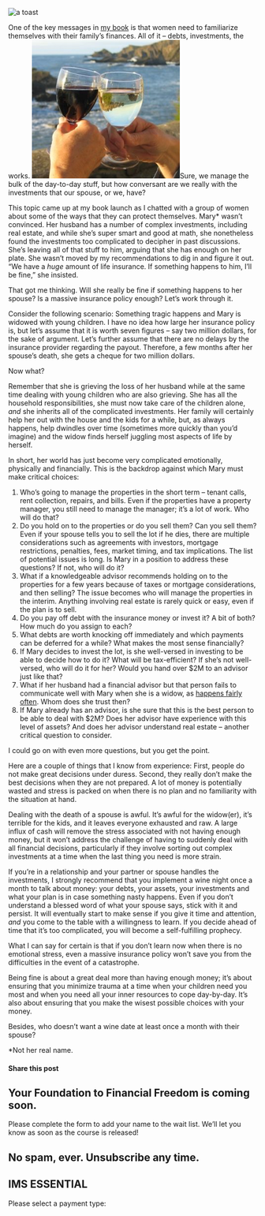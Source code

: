 ![a toast](https://yourfinanciallaunchpad.com/wp-content/uploads/elementor/thumbs/a-toast-1-qdc6cpthe1jg09nepcheyd0ymqwyqy89x64timb4aw.jpg "a toast")

One of the key messages in [my book](https://www.amazon.ca/Protect-Purse-Shared-Lessons-Women/dp/0995821801/ref=sr_1_1_twi_pap_2?ie=UTF8&qid=1496678821&sr=8-1&keywords=protect+your+purse) is that women need to familiarize themselves with their family’s finances. All of it – debts, investments, the works. ![](attachments/a-toast-1-300x281.jpg)Sure, we manage the bulk of the day-to-day stuff, but how conversant are we really with the investments that our spouse, or we, have?

This topic came up at my book launch as I chatted with a group of women about some of the ways that they can protect themselves. Mary\* wasn’t convinced. Her husband has a number of complex investments, including real estate, and while she’s super smart and good at math, she nonetheless found the investments too complicated to decipher in past discussions. She’s leaving all of that stuff to him, arguing that she has enough on her plate. She wasn’t moved by my recommendations to dig in and figure it out. “We have a *huge* amount of life insurance. If something happens to him, I’ll be fine,” she insisted.

That got me thinking. Will she really be fine if something happens to her spouse? Is a massive insurance policy enough? Let’s work through it.

Consider the following scenario: Something tragic happens and Mary is widowed with young children. I have no idea how large her insurance policy is, but let’s assume that it is worth seven figures – say two million dollars, for the sake of argument. Let’s further assume that there are no delays by the insurance provider regarding the payout. Therefore, a few months after her spouse’s death, she gets a cheque for two million dollars.

Now what?

Remember that she is grieving the loss of her husband while at the same time dealing with young children who are also grieving. She has all the household responsibilities, she must now take care of the children alone, *and* she inherits all of the complicated investments. Her family will certainly help her out with the house and the kids for a while, but, as always happens, help dwindles over time (sometimes more quickly than you’d imagine) and the widow finds herself juggling most aspects of life by herself.

In short, her world has just become very complicated emotionally, physically and financially. This is the backdrop against which Mary must make critical choices:

1. Who’s going to manage the properties in the short term – tenant calls, rent collection, repairs, and bills. Even if the properties have a property manager, you still need to manage the manager; it’s a lot of work. Who will do that?
2. Do you hold on to the properties or do you sell them? Can you sell them? Even if your spouse tells you to sell the lot if he dies, there are multiple considerations such as agreements with investors, mortgage restrictions, penalties, fees, market timing, and tax implications. The list of potential issues is long. Is Mary in a position to address these questions? If not, who will do it?
3. What if a knowledgeable advisor recommends holding on to the properties for a few years because of taxes or mortgage considerations, and then selling? The issue becomes who will manage the properties in the interim. Anything involving real estate is rarely quick or easy, even if the plan is to sell.
4. Do you pay off debt with the insurance money or invest it? A bit of both? How much do you assign to each?
5. What debts are worth knocking off immediately and which payments can be deferred for a while? What makes the most sense financially?
6. If Mary decides to invest the lot, is she well-versed in investing to be able to decide how to do it? What will be tax-efficient? If she’s not well-versed, who will do it for her? Would you hand over $2M to an advisor just like that?
7. What if her husband had a financial advisor but that person fails to communicate well with Mary when she is a widow, as [happens fairly often](http://www.cnbc.com/2014/10/10/husbands-gone-widows-part-ways-with-advisors-too.html). Whom does she trust then?
8. If Mary already has an advisor, is she sure that this is the best person to be able to deal with $2M? Does her advisor have experience with this level of assets? And does her advisor understand real estate – another critical question to consider.

I could go on with even more questions, but you get the point.

Here are a couple of things that I know from experience: First, people do not make great decisions under duress. Second, they really don’t make the best decisions when they are not prepared. A lot of money is potentially wasted and stress is packed on when there is no plan and no familiarity with the situation at hand.

Dealing with the death of a spouse is awful. It’s awful for the widow(er), it’s terrible for the kids, and it leaves everyone exhausted and raw. A large influx of cash will remove the stress associated with not having enough money, but it won’t address the challenge of having to suddenly deal with all financial decisions, particularly if they involve sorting out complex investments at a time when the last thing you need is more strain.

If you’re in a relationship and your partner or spouse handles the investments, I strongly recommend that you implement a wine night once a month to talk about money: your debts, your assets, your investments and what your plan is in case something nasty happens. Even if you don’t understand a blessed word of what your spouse says, stick with it and persist. It will eventually start to make sense if you give it time and attention, *and* you come to the table with a willingness to learn. If you decide ahead of time that it’s too complicated, you will become a self-fulfilling prophecy.

What I can say for certain is that if you don’t learn now when there is no emotional stress, even a massive insurance policy won’t save you from the difficulties in the event of a catastrophe.

Being fine is about a great deal more than having enough money; it’s about ensuring that you minimize trauma at a time when your children need you most and when you need all your inner resources to cope day-by-day. It’s also about ensuring that you make the wisest possible choices with your money.

Besides, who doesn’t want a wine date at least once a month with their spouse?

\*Not her real name.

#### Share this post

## Your Foundation to Financial Freedom is coming soon.

Please complete the form to add your name to the wait list. We’ll let you know as soon as the course is released!

## No spam, ever. Unsubscribe any time.

## IMS ESSENTIAL

Please select a payment type: